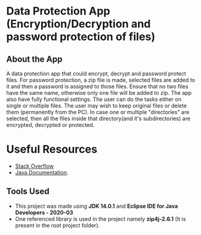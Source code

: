 # Data Protection App (Encryption/Decryption and password protection of files)

## About the App
A data protection app that could encrypt, decrypt and password protect files. 
For password protection, a zip file is made, selected files are added to it and then a password is assigned to those files. 
Ensure that no two files have the same name, otherwise only one file will be added to zip.
The app also have fully functional settings. The user can do the tasks either on single or multiple files. The user may wish to keep original files or delete them
(permanently from the PC).
In case one or multiple "directories" are selected, then all the files inside that directory(and it's subdirectories) are encrypted, decrypted or protected.

# Useful Resources
- [Stack Overflow](https://stackoverflow.com/) 
- [Java Documentation](https://docs.oracle.com/en/java/javase/16/docs/api/index.html).

## Tools Used
- This project was made using **JDK 14.0.1** and **Eclipse IDE 
for Java Developers - 2020-03** 
- One referenced library is used in the project namely **zip4j-2.6.1** (It is present in the root project folder).

